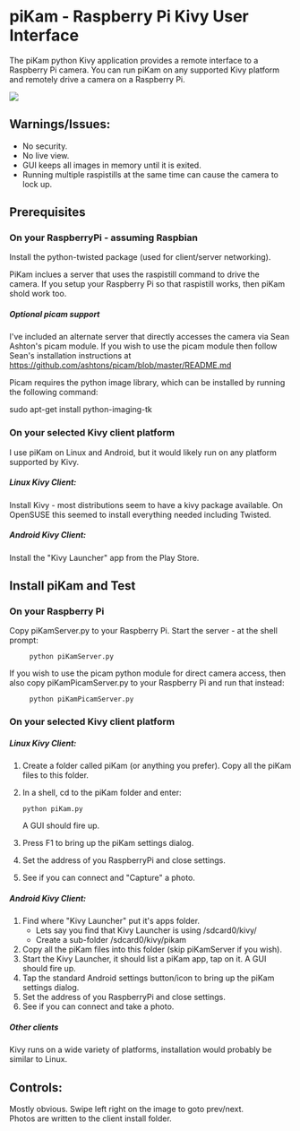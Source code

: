 # piKam - Raspberry Pi Kivy User Interface

The piKam python Kivy application provides a remote interface
to a Raspberry Pi camera.  You can run piKam on any supported
Kivy platform and remotely drive a camera on a Raspberry Pi.

<img src="https://raw.github.com/digitaltrails/piKam/master/screenshot.jpg">

## Warnings/Issues:
* No security.
* No live view.
* GUI keeps all images in memory until it is exited.
* Running multiple raspistills at the same time can cause the camera to lock up.

  
## Prerequisites

### On your RaspberryPi - assuming Raspbian
Install the python-twisted package (used for client/server networking).

PiKam inclues a server that uses the raspistill command to drive the 
camera.  If you setup your Raspberry Pi so that raspistill works,
then piKam shold work too.

##### Optional picam support
I've included an alternate server that directly accesses
the camera via Sean Ashton's picam module.  If you wish to use 
the picam module then follow Sean's installation instructions at  https://github.com/ashtons/picam/blob/master/README.md

Picam requires the python image library, which can be
installed by running the following command:
  
   sudo apt-get install python-imaging-tk

### On your selected Kivy client platform 

I use piKam on Linux and Android, but it would likely run on
any platform supported by Kivy.

##### Linux Kivy Client:
  Install Kivy - most distributions seem to have a kivy package available. 
  On OpenSUSE this seemed to install everything needed including Twisted.

##### Android Kivy Client:
  Install the "Kivy Launcher" app from the Play Store.
     
 
## Install piKam and Test

### On your Raspberry Pi
Copy piKamServer.py to your Raspberry Pi. Start the server - at the shell prompt:  

         python piKamServer.py
         
If you wish to use the picam python module for direct camera access, then also 
copy piKamPicamServer.py to your Raspberry Pi and run that instead:
     
         python piKamPicamServer.py
### On your selected Kivy client platform 

##### Linux Kivy Client: 

1. Create a folder called piKam (or anything you prefer).
Copy all the piKam files to this folder. 
2. In a shell, cd to the piKam folder and enter: 

   ```
   python piKam.py
   ```
   
   A GUI should fire up.

3. Press F1 to bring up the piKam settings dialog. 
4. Set the address of you RaspberryPi and close settings.
5. See if you can connect and "Capture" a photo.
    
##### Android Kivy Client: 
1. Find where "Kivy Launcher" put it's apps folder.
   * Lets say you find that Kivy Launcher is using /sdcard0/kivy/
   * Create a sub-folder /sdcard0/kivy/pikam 
2. Copy all the piKam files into this folder (skip piKamServer if you wish).
3. Start the Kivy Launcher, it should list a piKam app, tap on it. A GUI should fire up.
4. Tap the standard Android settings button/icon to bring up the piKam settings dialog. 
5. Set the address of you RaspberryPi and close settings.
7. See if you can connect and take a photo.

##### Other clients

Kivy runs on a wide variety of platforms, installation would probably be similar to Linux.

## Controls:
Mostly obvious.
Swipe left right on the image to goto prev/next.    
Photos are written to the client install folder.
